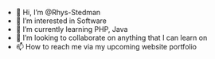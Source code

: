 - 👋 Hi, I’m @Rhys-Stedman
- 👀 I’m interested in Software
- 🌱 I’m currently learning PHP, Java
- 💞️ I’m looking to collaborate on anything that I can learn on
- 📫 How to reach me via my upcoming website portfolio
